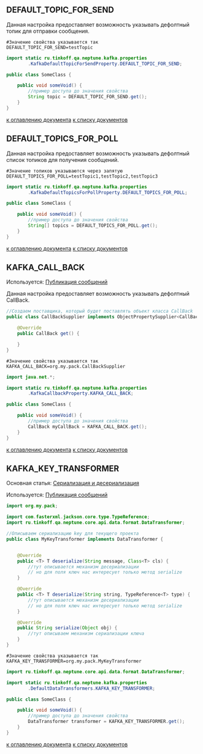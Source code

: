 ## DEFAULT_TOPIC_FOR_SEND

Данная настройка предоставляет возможность указывать дефолтный топик для отправки сообщения.

```properties
#Значение свойства указывается так
DEFAULT_TOPIC_FOR_SEND=testTopic
```

```java
import static ru.tinkoff.qa.neptune.kafka.properties
        .KafkaDefaultTopicForSendProperty.DEFAULT_TOPIC_FOR_SEND;

public class SomeClass {

    public void someVoid() {
        //пример доступа до значения свойства
        String topic = DEFAULT_TOPIC_FOR_SEND.get();
    }
}
```

[к оглавлению документа](#Оглавление) [к списку документов](README.MD#Оглавление)

## DEFAULT_TOPICS_FOR_POLL

Данная настройка предоставляет возможность указывать дефолтный список топиков для получения сообщений.

```properties
#Значение топиков указываются через запятую
DEFAULT_TOPICS_FOR_POLL=testTopic1,testTopic2,testTopic3
```

```java
import static ru.tinkoff.qa.neptune.kafka.properties
        .KafkaDefaultTopicsForPollProperty.DEFAULT_TOPICS_FOR_POLL;

public class SomeClass {

    public void someVoid() {
        //пример доступа до значения свойства
        String[] topics = DEFAULT_TOPICS_FOR_POLL.get();
    }
}
```

[к оглавлению документа](#Оглавление) [к списку документов](README.MD#Оглавление)

## KAFKA_CALL_BACK

Используется: [Публикация сообщений](FUNCTION.MD#Публикация-сообщений)

Данная настройка предоставляет возможность указывать дефолтный CallBack.

```java
//Создаем поставщика, который будет поставлять объект класса CallBack
public class CallBackSupplier implements ObjectPropertySupplier<CallBack, Supplier<CallBack>> {

    @Override
    public CallBack get() {

    }
}
```

```properties
#Значение свойства указывается так
KAFKA_CALL_BACK=org.my.pack.CallBackSupplier
```

```java
import java.net.*;

import static ru.tinkoff.qa.neptune.kafka.properties
        .KafkaCallbackProperty.KAFKA_CALL_BACK;

public class SomeClass {

    public void someVoid() {
        //пример доступа до значения свойства
        CallBack myCallBack = KAFKA_CALL_BACK.get();
    }
}
```

[к оглавлению документа](#Оглавление) [к списку документов](README.MD#Оглавление)

## KAFKA_KEY_TRANSFORMER

Основная статья: [Сериализация и десериализация](./../../../core.api/doc/rus/SERIALIZATION_DESERIALIZATION.MD)

Используется: [Публикация сообщений](FUNCTION.MD#Публикация-сообщений)

```java
import org.my.pack;

import com.fasterxml.jackson.core.type.TypeReference;
import ru.tinkoff.qa.neptune.core.api.data.format.DataTransformer;

//Описываем сериализацию key для текущего проекта
public class MyKeyTransformer implements DataTransformer {


    @Override
    public <T> T deserialize(String message, Class<T> cls) {
        //тут описывается механизм десериализации
        // но для поля ключ нас интересует только метод serialize
    }

    @Override
    public <T> T deserialize(String string, TypeReference<T> type) {
        //тут описывается механизм десериализации
        // но для поля ключ нас интересует только метод serialize
    }

    @Override
    public String serialize(Object obj) {
        //тут описываем механизм сериализации ключа
    }
}
```

```properties
#Значение свойства указывается так
KAFKA_KEY_TRANSFORMER=org.my.pack.MyKeyTransformer
```

```java
import ru.tinkoff.qa.neptune.core.api.data.format.DataTransformer;

import static ru.tinkoff.qa.neptune.kafka.properties
        .DefaultDataTransformers.KAFKA_KEY_TRANSFORMER;

public class SomeClass {

    public void someVoid() {
        //пример доступа до значения свойства
        DataTransformer transformer = KAFKA_KEY_TRANSFORMER.get();
    }
}
```

[к оглавлению документа](#Оглавление) [к списку документов](README.MD#Оглавление)
